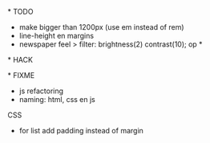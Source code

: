 \* TODO

- make bigger than 1200px (use em instead of rem)
- line-height en margins
- newspaper feel > filter: brightness(2) contrast(10); op \*

\* HACK

\* FIXME

- js refactoring
- naming: html, css en js

CSS

- for list add padding instead of margin
